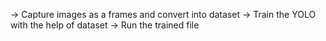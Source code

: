 -> Capture images as a frames and convert into dataset 
-> Train the YOLO with the help of dataset
-> Run the trained file
